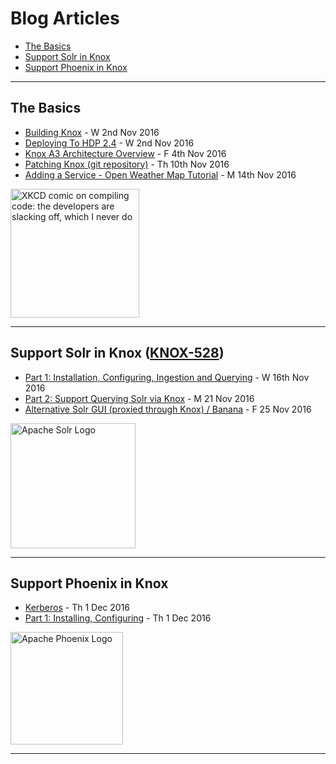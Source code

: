 # Blog Articles

 * [The Basics](#TheBasics)
 * [Support Solr in Knox](#SupportSolrinKnox)
 * [Support Phoenix in Knox](#SupportPhoenixinKnox)

----

## The Basics
  * [Building Knox](/blog/BUILDING_KNOX.md) - W 2nd Nov 2016
  * [Deploying To HDP 2.4](/blog/DEPLOYING_TO_HDP_2.4.md) - W 2nd Nov 2016
  * [Knox A3 Architecture Overview](/blog/KNOX_A3AO.md) - F 4th Nov 2016
  * [Patching Knox (git repository)](/blog/PATCHING.md) - Th 10th Nov 2016
  * [Adding a Service - Open Weather Map Tutorial](/blog/KNOX_OPENWEATHER_MAP_TUTORIAL.md) - M 14th Nov 2016

<img src="http://imgs.xkcd.com/comics/compiling.png" alt="XKCD comic on compiling code: the developers are slacking off, which I never do" width="206px"/>

----

## Support Solr in Knox ([KNOX-528](https://issues.apache.org/jira/browse/KNOX-528))
  * [Part 1: Installation, Configuring, Ingestion and Querying](/blog/KNOX_SOLR_PART1.md) - W 16th Nov 2016
  * [Part 2: Support Querying Solr via Knox](/blog/KNOX_SOLR_PART2.md) - M 21 Nov 2016
  * [Alternative Solr GUI (proxied through Knox) / Banana](/blog/KNOX_SOLR_GUI.md) - F 25 Nov 2016

<img src="http://lucene.apache.org/solr/4_2_1/solr.png" alt="Apache Solr Logo" width="200px" />

----

## Support Phoenix in Knox
 * [Kerberos](/blog/KERBEROS.md) - Th 1 Dec 2016
 * [Part 1: Installing, Configuring](/blog/KNOX_PHOENIX_PART1.md) - Th 1 Dec 2016

<img src="http://phoenix.apache.org/images/phoenix-logo-small.png" alt="Apache Phoenix Logo" width="180px" />

----
